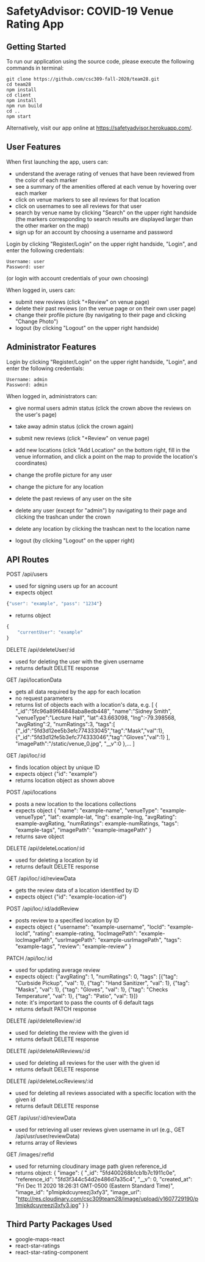 # SafetyAdvisor: COVID-19 Venue Rating App

## Getting Started

To run our application using the source code, please execute the following commands in terminal:

    git clone https://github.com/csc309-fall-2020/team28.git
    cd team28
    npm install
    cd client
    npm install
    npm run build
    cd ..
    npm start

Alternatively, visit our app online at https://safetyadvisor.herokuapp.com/.

## User Features

When first launching the app, users can:

- understand the average rating of venues that have been reviewed from the color of each marker
- see a summary of the amenities offered at each venue by hovering over each marker
- click on venue markers to see all reviews for that location
- click on usernames to see all reviews for that user
- search by venue name by clicking "Search" on the upper right handside (the markers corresponding to search results are displayed larger than the other marker on the map)
- sign up for an account by choosing a username and password

Login by clicking "Register/Login" on the upper right handside, "Login", and enter the following credentials:

    Username: user
    Password: user

(or login with account credentials of your own choosing)

When logged in, users can:

- submit new reviews (click "+Review" on venue page)
- delete their past reviews (on the venue page or on their own user page)
- change their profile picture (by navigating to their page and clicking "Change Photo")
- logout (by clicking "Logout" on the upper right handside)

## Administrator Features

Login by clicking "Register/Login" on the upper right handside, "Login", and enter the following credentials:

    Username: admin
    Password: admin

When logged in, administrators can:

- give normal users admin status (click the crown above the reviews on the user's page)
- take away admin status (click the crown again)
- submit new reviews (click "+Review" on venue page)
- add new locations (click "Add Location" on the bottom right, fill in the venue information, and click a point on the map to provide the location's coordinates)
- change the profile picture for any user
- change the picture for any location

- delete the past reviews of any user on the site
- delete any user (except for "admin") by navigating to their page and clicking the trashcan under the crown
- delete any location by clicking the trashcan next to the location name

- logout (by clicking "Logout" on the upper right)

## API Routes

POST /api/users
- used for signing users up for an account
- expects object
```javascript
{"user": "example", "pass": "1234"}
```
- returns object
```javascript
{    
    "currentUser": "example"
}
```


DELETE /api/deleteUser/:id
- used for deleting the user with the given username
- returns default DELETE response

GET /api/locationData
- gets all data required by the app for each location
- no request parameters
- returns list of objects each with a location's data, e.g.
[
{    "_id":"5fc96a89f64848aba8edb448",
    "name":"Sidney Smith",
    "venueType":"Lecture Hall",
    "lat":43.663098,
    "lng":-79.398568,
    "avgRating":2,
    "numRatings":3,
    "tags":[
        {"_id":"5fd3d12ee5b3efc774333045","tag":"Mask","val":1},
        {"_id":"5fd3d12fe5b3efc774333046","tag":"Gloves","val":1}
    ],
    "imagePath":"/static/venue_0.jpg",
    "__v":0
},...
]

GET /api/loc/:id
- finds location object by unique ID
- expects object {"id": "example"}
- returns location object as shown above

POST /api/locations
- posts a new location to the locations collections
- expects object {
                    "name": "example-name",
                    "venueType": "example-venueType",
                    "lat": example-lat,
                    "lng": example-lng,
                    "avgRating": example-avgRating,
                    "numRatings": example-numRatings,
                    "tags": "example-tags",
                    "imagePath": "example-imagePath"
                 }
- returns save object                 

DELETE /api/deleteLocation/:id
- used for deleting a location by id
- returns default DELETE response

GET /api/loc/:id/reviewData
- gets the review data of a location identified by ID
- expects object {"id": "example-location-id"}

POST /api/loc/:id/addReview
- posts review to a specified location by ID
- expects object {
                    "username": "example-username",
                    "locId": "example-locId",
                    "rating": example-rating,
                    "locImagePath": "example-locImagePath",
                    "usrImagePath": "example-usrImagePath",
                    "tags": "example-tags",
                    "review": "example-review"
                 }

PATCH /api/loc/:id
- used for updating average review
- expects object: {"avgRating": 1, "numRatings": 0,
"tags": [{"tag": "Curbside Pickup", "val": 1}, {"tag": "Hand Sanitizer", "val": 1}, {"tag": "Masks", "val": 1}, {"tag": "Gloves", "val": 1}, {"tag": "Checks Temperature", "val": 1}, {"tag": "Patio", "val": 1}]}
- note: it's important to pass the counts of 6 default tags
- returns default PATCH response

DELETE /api/deleteReview/:id
- used for deleting the review with the given id
- returns default DELETE response

DELETE /api/deleteAllReviews/:id
- used for deleting all reviews for the user with the given id
- returns default DELETE response

DELETE /api/deleteLocReviews/:id
- used for deleting all reviews associated with a specific location with the given id
- returns default DELETE response

GET /api/usr/:id/reviewData
- used for retrieving all user reviews given username in url (e.g., GET /api/usr/user/reviewData)
- returns array of Reviews

GET /images/:refId
- used for returning cloudinary image path given reference_id
- returns object: {
    "image": {
        "_id": "5fd400268b1cb1b7c1911c0e",
        "reference_id": "5fd3f344c54d2e486d7a35c4",
        "__v": 0,
        "created_at": "Fri Dec 11 2020 18:26:31 GMT-0500 (Eastern Standard Time)",
        "image_id": "p1mipkdcuyreezj3xfy3",
        "image_url": "http://res.cloudinary.com/csc309team28/image/upload/v1607729190/p1mipkdcuyreezj3xfy3.jpg"
    }
}


## Third Party Packages Used

- google-maps-react
- react-star-ratings
- react-star-rating-component
